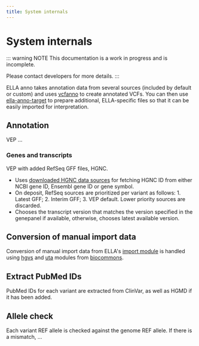 ```yaml
---
title: System internals
---
```


# System internals

::: warning NOTE
This documentation is a work in progress and is incomplete.

Please contact developers for more details.
:::

ELLA anno takes annotation data from several sources (included by default or custom) and uses [vcfanno](https://github.com/brentp/vcfanno) to create annotated VCFs. You can then use [ella-anno-target](https://gitlab.com/alleles/ella-anno-target) to prepare additional, ELLA-specific files so that it can be easily imported for interpretation.

## Annotation

VEP ...

### Genes and transcripts

VEP with added RefSeq GFF files, HGNC.

- Uses [downloaded HGNC data sources](https://www.genenames.org) for fetching HGNC ID from either NCBI gene ID, Ensembl gene ID or gene symbol.
- On deposit, RefSeq sources are prioritized per variant as follows: 1. Latest GFF; 2. Interim GFF; 3. VEP default. Lower priority sources are discarded.
- Chooses the transcript version that matches the version specified in the genepanel if available, otherwise, chooses latest available version.


## Conversion of manual import data

Conversion of manual import data from ELLA's [import module](http://allel.es/docs/manual/data-import-reanalyses.html#import-variant-data) is handled using [hgvs](https://github.com/biocommons/hgvs) and [uta](https://github.com/biocommons/uta) modules from [biocommons](https://github.com/biocommons).

## Extract PubMed IDs

PubMed IDs for each variant are extracted from ClinVar, as well as HGMD if it has been added.

## Allele check

Each variant REF allele is checked against the genome REF allele. If there is a mismatch, ...


